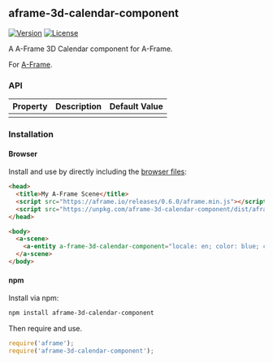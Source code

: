 ## aframe-3d-calendar-component

[![Version](http://img.shields.io/npm/v/aframe-a-frame-3D-calendar-component.svg?style=flat-square)](https://npmjs.org/package/aframe-3d-calendar-component)
[![License](http://img.shields.io/npm/l/aframe-3d-calendar-component.svg?style=flat-square)](https://npmjs.org/package/aframe-3d-calendar-component)

A A-Frame 3D Calendar component for A-Frame.

For [A-Frame](https://aframe.io).

### API

| Property | Description | Default Value |
| -------- | ----------- | ------------- |
|          |             |               |

### Installation

#### Browser

Install and use by directly including the [browser files](dist):

```html
<head>
  <title>My A-Frame Scene</title>
  <script src="https://aframe.io/releases/0.6.0/aframe.min.js"></script>
  <script src="https://unpkg.com/aframe-3d-calendar-component/dist/aframe-3d-calendar-component.min.js"></script>
</head>

<body>
  <a-scene>
    <a-entity a-frame-3d-calendar-component="locale: en; color: blue; colordays: colorDays; mode: full"></a-entity>
  </a-scene>
</body>
```

#### npm

Install via npm:

```bash
npm install aframe-3d-calendar-component
```

Then require and use.

```js
require('aframe');
require('aframe-3d-calendar-component');
```

